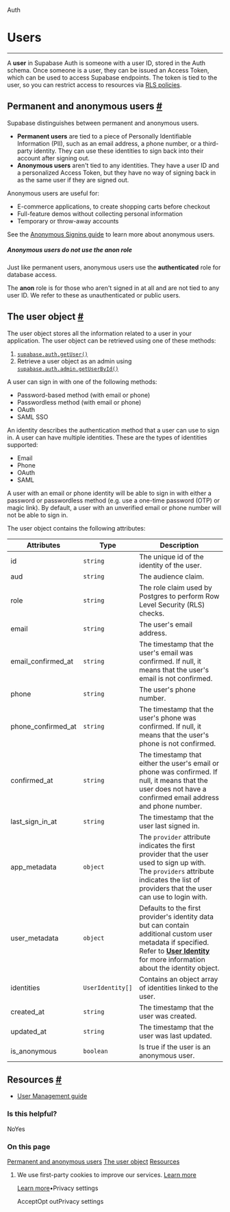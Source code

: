 Auth

# Users

* * *

A **user** in Supabase Auth is someone with a user ID, stored in the Auth schema. Once someone is a user, they can be issued an Access Token, which can be used to access Supabase endpoints. The token is tied to the user, so you can restrict access to resources via [RLS policies](https://supabase.com/docs/guides/database/postgres/row-level-security).

## Permanent and anonymous users [\#](https://supabase.com/docs/guides/auth/users\#permanent-and-anonymous-users)

Supabase distinguishes between permanent and anonymous users.

- **Permanent users** are tied to a piece of Personally Identifiable Information (PII), such as an email address, a phone number, or a third-party identity. They can use these identities to sign back into their account after signing out.
- **Anonymous users** aren't tied to any identities. They have a user ID and a personalized Access Token, but they have no way of signing back in as the same user if they are signed out.

Anonymous users are useful for:

- E-commerce applications, to create shopping carts before checkout
- Full-feature demos without collecting personal information
- Temporary or throw-away accounts

See the [Anonymous Signins guide](https://supabase.com/docs/guides/auth/auth-anonymous) to learn more about anonymous users.

##### Anonymous users do not use the anon role

Just like permanent users, anonymous users use the **authenticated** role for database access.

The **anon** role is for those who aren't signed in at all and are not tied to any user ID. We refer to these as unauthenticated or public users.

## The user object [\#](https://supabase.com/docs/guides/auth/users\#the-user-object)

The user object stores all the information related to a user in your application. The user object can be retrieved using one of these methods:

1. [`supabase.auth.getUser()`](https://supabase.com/docs/reference/javascript/auth-getuser)
2. Retrieve a user object as an admin using [`supabase.auth.admin.getUserById()`](https://supabase.com/docs/reference/javascript/auth-admin-listusers)

A user can sign in with one of the following methods:

- Password-based method (with email or phone)
- Passwordless method (with email or phone)
- OAuth
- SAML SSO

An identity describes the authentication method that a user can use to sign in. A user can have multiple identities. These are the types of identities supported:

- Email
- Phone
- OAuth
- SAML

A user with an email or phone identity will be able to sign in with either a password or passwordless method (e.g. use a one-time password (OTP) or magic link). By default, a user with an unverified email or phone number will not be able to sign in.

The user object contains the following attributes:

| Attributes | Type | Description |
| --- | --- | --- |
| id | `string` | The unique id of the identity of the user. |
| aud | `string` | The audience claim. |
| role | `string` | The role claim used by Postgres to perform Row Level Security (RLS) checks. |
| email | `string` | The user's email address. |
| email\_confirmed\_at | `string` | The timestamp that the user's email was confirmed. If null, it means that the user's email is not confirmed. |
| phone | `string` | The user's phone number. |
| phone\_confirmed\_at | `string` | The timestamp that the user's phone was confirmed. If null, it means that the user's phone is not confirmed. |
| confirmed\_at | `string` | The timestamp that either the user's email or phone was confirmed. If null, it means that the user does not have a confirmed email address and phone number. |
| last\_sign\_in\_at | `string` | The timestamp that the user last signed in. |
| app\_metadata | `object` | The `provider` attribute indicates the first provider that the user used to sign up with. The `providers` attribute indicates the list of providers that the user can use to login with. |
| user\_metadata | `object` | Defaults to the first provider's identity data but can contain additional custom user metadata if specified. Refer to [**User Identity**](https://supabase.com/docs/guides/auth/auth-identity-linking#the-user-identity) for more information about the identity object. |
| identities | `UserIdentity[]` | Contains an object array of identities linked to the user. |
| created\_at | `string` | The timestamp that the user was created. |
| updated\_at | `string` | The timestamp that the user was last updated. |
| is\_anonymous | `boolean` | Is true if the user is an anonymous user. |

## Resources [\#](https://supabase.com/docs/guides/auth/users\#resources)

- [User Management guide](https://supabase.com/docs/guides/auth/managing-user-data)

### Is this helpful?

NoYes

### On this page

[Permanent and anonymous users](https://supabase.com/docs/guides/auth/users#permanent-and-anonymous-users) [The user object](https://supabase.com/docs/guides/auth/users#the-user-object) [Resources](https://supabase.com/docs/guides/auth/users#resources)

1. We use first-party cookies to improve our services. [Learn more](https://supabase.com/privacy#8-cookies-and-similar-technologies-used-on-our-european-services)



   [Learn more](https://supabase.com/privacy#8-cookies-and-similar-technologies-used-on-our-european-services)•Privacy settings





   AcceptOpt outPrivacy settings